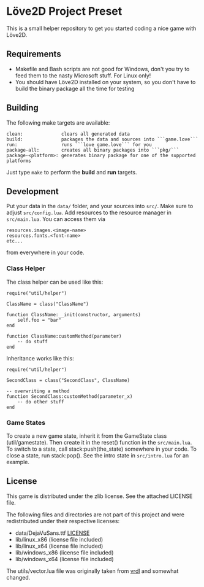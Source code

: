 # Löve2D Project Preset

This is a small helper repository to get you started coding a nice game with Löve2D.

## Requirements

* Makefile and Bash scripts are not good for Windows, don't you try to feed them to the nasty Microsoft stuff. For Linux only!
* You should have Löve2D installed on your system, so you don't have to build the binary package all the time for testing

## Building

The following make targets are available:

    clean:              clears all generated data
    build:              packages the data and sources into ```game.love```
    run:                runs ```love game.love``` for you
    package-all:        creates all binary packages into ```pkg/```
    package-<platform>: generates binary package for one of the supported platforms

Just type ```make``` to perform the **build** and **run** targets.

## Development

Put your data in the ```data/``` folder, and your sources into ```src/```. Make sure to adjust ```src/config.lua```. Add resources to the resource manager in ```src/main.lua```. You can access them via

    resources.images.<image-name>
    resources.fonts.<font-name>
    etc...

from everywhere in your code.

### Class Helper

The class helper can be used like this:

    require("util/helper")

    ClassName = class("ClassName")

    function ClassName:__init(constructor, arguments)
        self.foo = "bar"
    end

    function ClassName:customMethod(parameter)
        -- do stuff
    end

Inheritance works like this:

    require("util/helper")

    SecondClass = class("SecondClass", ClassName)

    -- overwriting a method
    function SecondClass:customMethod(parameter_x)
        -- do other stuff
    end

### Game States

To create a new game state, inherit it from the GameState class (util/gamestate). Then create it in the reset() function in the ```src/main.lua```. To switch to a state, call stack:push(the_state) somewhere in your code. To close a state, run stack:pop(). See the intro state in ```src/intro.lua``` for an example.

## License

This game is distributed under the zlib license. See the attached LICENSE file.

The following files and directories are not part of this project and were redistributed under their respective licenses:

* data/DejaVuSans.ttf [LICENSE](http://dejavu-fonts.org/wiki/License)
* lib/linux_x86 (license file included)
* lib/linux_x64 (license file included)
* lib/windows_x86 (license file included)
* lib/windows_x64 (license file included)

The utils/vector.lua file was originally taken from [vrdl](https://github.com/vrld) and somewhat changed.
